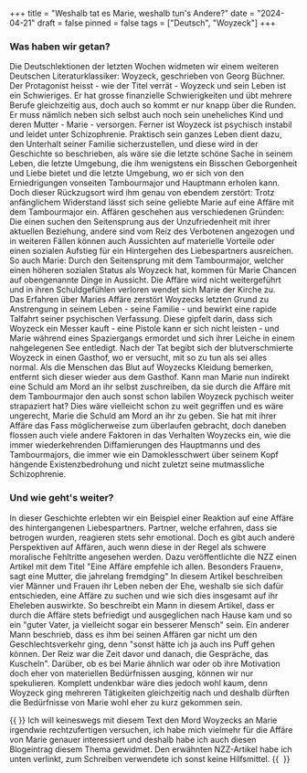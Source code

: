 +++
title = "Weshalb tat es Marie, weshalb tun's Andere?"
date = "2024-04-21"
draft = false
pinned = false
tags = ["Deutsch", "Woyzeck"]
+++
### Was haben wir getan?

Die Deutschlektionen der letzten Wochen widmeten wir einem weiteren Deutschen Literaturklassiker: Woyzeck, geschrieben von Georg Büchner. Der Protagonist heisst - wie der Titel verrät - Woyzeck und sein Leben ist ein Schwieriges. Er hat grosse finanzielle Schwierigkeiten und übt mehrere Berufe gleichzeitig aus, doch auch so kommt er nur knapp über die Runden. Er muss nämlich neben sich selbst auch noch sein uneheliches Kind und deren Mutter - Marie - versorgen. Ferner ist Woyzeck ist psychisch instabil und leidet unter Schizophrenie. Praktisch sein ganzes Leben dient dazu, den Unterhalt seiner Familie sicherzustellen, und diese wird in der Geschichte so beschrieben, als wäre sie die letzte schöne Sache in seinem Leben, die letzte Umgebung, die ihm wenigstens ein Bisschen Geborgenheit und Liebe bietet und die letzte Umgebung, wo er sich von den Erniedrigungen vonseiten Tambourmajor und Hauptmann erholen kann. Doch dieser Rückzugsort wird ihm genau von ebendem zerstört: Trotz anfänglichem Widerstand lässt sich seine geliebte Marie auf eine Affäre mit dem Tambourmajor ein. Affären geschehen aus verschiedenen Gründen: Die einen suchen den Seitensprung aus der Unzufriedenheit mit ihrer aktuellen Beziehung, andere sind vom Reiz des Verbotenen angezogen und in weiteren Fällen können auch Aussichten auf materielle Vorteile oder einen sozialen Aufstieg für ein Hintergehen des Liebespartners ausreichen. So auch Marie: Durch den Seitensprung mit dem Tambourmajor, welcher einen höheren sozialen Status als Woyzeck hat, kommen für Marie Chancen auf obengenannte Dinge in Aussicht. Die Affäre wird nicht weitergeführt und in ihren Schuldgefühlen verloren wendet sich Marie der Kirche zu.\
Das Erfahren über Maries Affäre zerstört Woyzecks letzten Grund zu Anstrengung in seinem Leben - seine Familie - und bewirkt eine rapide Talfahrt seiner psychischen Verfassung. Diese gipfelt darin, dass sich Woyzeck ein Messer kauft - eine Pistole kann er sich nicht leisten - und Marie während eines Spaziergangs ermordet und sich ihrer Leiche in einem nahgelegenen See entledigt. Nach der Tat begibt sich der blutverschmierte Woyzeck in einen Gasthof, wo er versucht, mit so zu tun als sei alles normal. Als die Menschen das Blut auf Woyzecks Kleidung bemerken, entfernt sich dieser wieder aus dem Gasthof. Kann man Marie nun indirekt eine Schuld am Mord an ihr selbst zuschreiben, da sie durch die Affäre mit dem Tambourmajor den auch sonst schon labilen Woyzeck pychisch weiter strapaziert hat? Dies wäre vielleicht schon zu weit gegriffen und es wäre ungerecht, Marie die Schuld am Mord an ihr zu geben. Sie hat mit ihrer Affäre das Fass möglicherweise zum überlaufen gebracht, doch daneben flossen auch viele andere Faktoren in das Verhalten Woyzecks ein, wie die immer wiederkehrenden Diffamierungen des Hauptmanns und des Tambourmajors, die immer wie ein Damoklesschwert über seinem Kopf hängende Existenzbedrohung und nicht zuletzt seine mutmassliche Schizophrenie. 

### Und wie geht's weiter?

In dieser Geschichte erlebten wir ein Beispiel einer Reaktion auf eine Affäre des hintergangenen Liebespartners. Partner, welche erfahren, dass sie betrogen wurden, reagieren stets sehr emotional. Doch es gibt auch andere Perspektiven auf Affären, auch wenn diese in der Regel als schwere moralische Fehltritte angesehen werden. Dazu veröffentlichte die NZZ einen Artikel mit dem Titel "Eine Affäre empfehle ich allen. Besonders Frauen», sagt eine Mutter, die jahrelang fremdging" In diesem Artikel beschreiben vier Männer und Frauen ihr Leben neben der Ehe, weshalb sie sich dafür entschieden, eine Affäre zu suchen und wie sich dies insgesamt auf ihr Eheleben auswirkte. So beschreibt ein Mann in diesem Artikel, dass er durch die Affäre stets befriedigt und ausgeglichen nach Hause kam und so ein "guter Vater, ja vielleicht sogar ein besserer Mensch" sein. Ein anderer Mann beschrieb, dass es ihm bei seinen Affären gar nicht um den Geschlechtsverkehr ging, denn "sonst hätte ich ja auch ins Puff gehen können. Der Reiz war die Zeit davor und danach, die Gespräche, das Kuscheln". Darüber, ob es bei Marie ähnlich war oder ob ihre Motivation doch eher von materiellen Bedürfnissen ausging, können wir nur spekulieren. Komplett undenkbar wäre dies jedoch wohl kaum, denn Woyzeck ging mehreren Tätigkeiten gleichzeitig nach und deshalb dürften die Bedürfnisse von Marie wohl eher zu kurz gekommen sein. 

{{ <box title="Wie erging es mir beim Schreiben?"> }} Ich will keineswegs mit diesem Text den Mord Woyzecks an Marie irgendwie rechtzufertigen versuchen, ich habe mich vielmehr für die Affäre von Marie genauer interessiert und deshalb habe ich auch diesen Blogeintrag diesem Thema gewidmet. Den erwähnten NZZ-Artikel habe ich unten verlinkt, zum Schreiben verwendete ich sonst keine Hilfsmittel. 
{{ </box> }}
